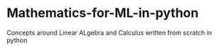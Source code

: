 # Mathematics-for-ML-in-python
Concepts around Linear ALgebra and Calculus written from scratch in python
